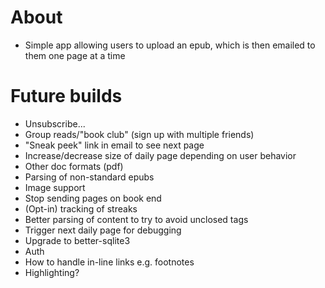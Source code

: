 # About

- Simple app allowing users to upload an epub, which is then emailed to them one page at a time

# Future builds

- Unsubscribe...
- Group reads/"book club" (sign up with multiple friends)
- "Sneak peek" link in email to see next page
- Increase/decrease size of daily page depending on user behavior
- Other doc formats (pdf)
- Parsing of non-standard epubs
- Image support
- Stop sending pages on book end
- (Opt-in) tracking of streaks
- Better parsing of content to try to avoid unclosed tags
- Trigger next daily page for debugging
- Upgrade to better-sqlite3
- Auth
- How to handle in-line links e.g. footnotes
- Highlighting?
